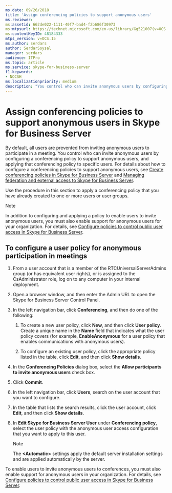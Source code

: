 ```yaml
---
ms.date: 09/26/2018
title: 'Assign conferencing policies to support anonymous users'
ms.reviewer: 
ms:assetid: 662de022-1111-40f7-bad4-f2b686f30973
ms:mtpsurl: https://technet.microsoft.com/en-us/library/Gg521007(v=OCS.15)
ms:contentKeyID: 48184333
mtps_version: v=OCS.15
ms.author: serdars
author: SerdarSoysal
manager: serdars
audience: ITPro
ms.topic: article
ms.service: skype-for-business-server
f1.keywords:
- NOCSH
ms.localizationpriority: medium
description: "You control who can invite anonymous users by configuring a conferencing policy to support anonymous users, and applying that conferencing policy to specific users."
---
```


# Assign conferencing policies to support anonymous users in Skype for Business Server 


By default, all users are prevented from inviting anonymous users to participate in a meeting. You control who can invite anonymous users by configuring a conferencing policy to support anonymous users, and applying that conferencing policy to specific users. For details about how to configure a conferencing policies to support anonymous users, see [Create conferencing policies in Skype for Business Server](../../conferencing/create-policies.md) and [Managing federation and external access to Skype for Business Server](../managing-federation-and-external-access.md).

Use the procedure in this section to apply a conferencing policy that you have already created to one or more users or user groups.

> [!NOTE]  
> In addition to configuring and applying a policy to enable users to invite anonymous users, you must also enable support for anonymous users for your organization. For details, see [Configure policies to control public user access in Skype for Business Server](../external-access-policies/configure-policies-to-control-public-user-access.md).


## To configure a user policy for anonymous participation in meetings

1.  From a user account that is a member of the RTCUniversalServerAdmins group (or has equivalent user rights), or is assigned to the CsAdministrator role, log on to any computer in your internal deployment.

2.  Open a browser window, and then enter the Admin URL to open the Skype for Business Server Control Panel. 

3.  In the left navigation bar, click **Conferencing**, and then do one of the following:
    
    1.  To create a new user policy, click **New**, and then click **User policy**. Create a unique name in the **Name** field that indicates what the user policy covers (for example, **EnableAnonymous** for a user policy that enables communications with anonymous users).
    
    2.  To configure an existing user policy, click the appropriate policy listed in the table, click **Edit**, and then click **Show details**.

4.  In the **Conferencing Policies** dialog box, select the **Allow participants to invite anonymous users** check box.

5.  Click **Commit**.

6.  In the left navigation bar, click **Users**, search on the user account that you want to configure.

7.  In the table that lists the search results, click the user account, click **Edit**, and then click **Show details**.

8.  In **Edit Skype for Business Server User** under **Conferencing policy**, select the user policy with the anonymous user access configuration that you want to apply to this user.  

    > [!NOTE]  
    > The <STRONG>&lt;Automatic&gt;</STRONG> settings apply the default server installation settings and are applied automatically by the server.


To enable users to invite anonymous users to conferences, you must also enable support for anonymous users in your organization. For details, see [Configure policies to control public user access in Skype for Business Server](../external-access-policies/configure-policies-to-control-public-user-access.md).


